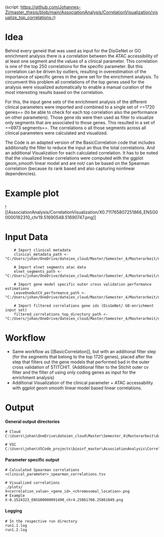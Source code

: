(script: https://github.com/Johannes-Zi/master_thesis/blob/main/AssociationAnalysis/CorrelationVisualization/visualize_top_correlations.r)

# Idea
Behind every geneid that was used as input for the DisGeNet or GO enrichment analysis there is a correlation between the ATAC accessibility of at least one segment and the values of a clinical parameter. This correlation is one of the top 250 correlations for the specific parameter. But this correlation can be driven by outliers, resulting in overestimation of the importance of specific genes in the gene set for the enrichment analysis.
To circumvent this problem all correlations of the top genes used for the analysis were visualized automatically to enable a manual curation of the most interesting results based on the correlation.

For this, the input gene sets of the enrichment analysis of the different clinical parameters were imported and combined to a single set of ==1720 genes== (to be able to check for each top correlation also the performance on other parameters).
Those gene ids were then used as filter to visualize only segments that are associated to those genes. This resulted in a set of ==6973 segments==. The correlations o all those segments across all clinical parameters were calculated and visualized.

The Code is an adapted version of the BasicCorrelation code that includes additionally the filter to reduce the input an thus the total correlations. And an additional Visualization for each calculated correlation.
It has to be noted that the visualized linear correlations were computed with the ggplot geom_smooth linear model and are not/ can be based on the Spearman correlation (because its rank based and also capturing nonlinear dependencies).

# Example plot
![[AssociationAnalysis/CorrelationVisualization/X0.711765807251866_ENSG00000182310_chr19.51690548.51690747.png]]

# Input Data
```
	# Import clinical metadata
    clinical_metadata_path <- "C:/Users/johan/OneDrive/dateien_cloud/Master/Semester_4/Masterarbeit/data/pulmanory_hypertension/clinical_data/version_26.05.24/isolated_metadata.csv"
    
	# Import elnet segments atac data
	elnet_segments_path <- "C:/Users/johan/OneDrive/dateien_cloud/Master/Semester_4/Masterarbeit/data/pulmanory_hypertension/regression/CollapsedSegmentation/elnet_model_segments_df.tsv"

	# Import gene model specific outer cross validation performance estimations
	LeaveOneOutCV_performance_path <- "C:/Users/johan/OneDrive/dateien_cloud/Master/Semester_4/Masterarbeit/data/pulmanory_hypertension/regression/leaveOneOut_regression/performance_evaluation/Performance_Overview.tsv"

	# Import filtered correlations gene ids (DisGeNet/ GO-enrichment input set)
	filtered_correlations_top_directory_path <- "C:/Users/johan/OneDrive/dateien_cloud/Master/Semester_4/Masterarbeit/data/pulmanory_hypertension/go_enrichment/spear_thres_04_up_to_250/corr_based_gene_filtering/"
```
# Workflow
- Same workflow as [[BasicCorrelation]], but with an additional filter step (for the segments that belong to the top 1720 genes), placed after the step that filters out the gene models that performed bad in the outer cross validation of STITCHIT. (Additional filter to the Stichit outer cv filter and the filter of using only coding genes as input for the enrichment analysis)
- Additional Visualization of the clinical parameter + ATAC accessability with ggplot geom smooth linear model based linear correlations.

# Output
#### General output directories
```
# Cloud
C:\Users\johan\OneDrive\dateien_cloud\Master\Semester_4\Masterarbeit\data\pulmanory_hypertension\CorrelationVisualization\runs\v1\

# VSC
C:\Users\johan\VSCode_projects\bioinf_master\AssociationAnalysis\CorrelationVisualization\runs\v1
```
#### Parameter specific output
```
# Calculated Spearman correlations
<clinical_parameter>_spearman_correlations.tsv

# Visualized correlations
./plots/
X<correlation_value>_<gene_id>_<chromosomal_location>.png
# Example
X-0.1524323_ENSG00000091490_chr4.25861760.25861849.png
```

#### Logging
```
# In the respective run directory
run1.1.log
run1.2.log
```